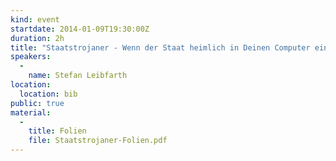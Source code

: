 ```yaml
---
kind: event
startdate: 2014-01-09T19:30:00Z
duration: 2h
title: "Staatstrojaner - Wenn der Staat heimlich in Deinen Computer einbricht"
speakers:
  -
    name: Stefan Leibfarth
location:
  location: bib
public: true
material:
  -
    title: Folien
    file: Staatstrojaner-Folien.pdf
---
```



